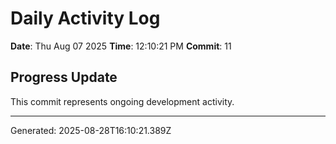 # Daily Activity Log

**Date**: Thu Aug 07 2025
**Time**: 12:10:21 PM
**Commit**: 11

## Progress Update

This commit represents ongoing development activity.

---
Generated: 2025-08-28T16:10:21.389Z
